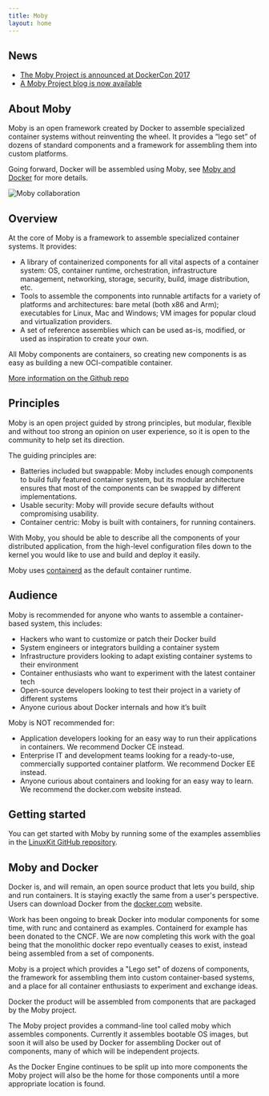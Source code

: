 ```yaml
---
title: Moby
layout: home
---
```


## News

* [The Moby Project is announced at DockerCon 2017](https://blog.docker.com/2017/04/introducing-the-moby-project/)
* [A Moby Project blog is now available](/blog)


## About Moby

Moby is an open framework created by Docker to assemble specialized container systems without reinventing the wheel. It provides a “lego set” of dozens of standard components and a framework for assembling them into custom platforms.

Going forward, Docker will be assembled using Moby, see [Moby and Docker](#moby-and-docker) for more details.

![Moby collaboration](/images/moby-collaboration.png "Moby collaboration")

## Overview

At the core of Moby is a framework to assemble specialized container systems. It provides:

- A library of containerized components for all vital aspects of a container system: OS, container runtime, orchestration, infrastructure management, networking, storage, security, build, image distribution, etc.
- Tools to assemble the components into runnable artifacts for a variety of platforms and architectures: bare metal (both x86 and Arm); executables for Linux, Mac and Windows; VM images for popular cloud and virtualization providers.
- A set of reference assemblies which can be used as-is, modified, or used as inspiration to create your own.

All Moby components are containers, so creating new components is as easy as building a new OCI-compatible container.

[More information on the Github repo](https://github.com/moby/moby/blob/moby/README.md)

## Principles

Moby is an open project guided by strong principles, but modular, flexible and without too strong an opinion on user experience, so it is open to the community to help set its direction.

The guiding principles are:

- Batteries included but swappable: Moby includes enough components to build fully featured container system, but its modular architecture ensures that most of the components can be swapped by different implementations.
- Usable security: Moby will provide secure defaults without compromising usability.
- Container centric: Moby is built with containers, for running containers.

With Moby, you should be able to describe all the components of your distributed application, from the high-level configuration files down to the kernel you would like to use and build and deploy it easily.

Moby uses [containerd](https://github.com/containerd/containerd) as the default container runtime.

## Audience

Moby is recommended for anyone who wants to assemble a container-based system, this includes:

- Hackers who want to customize or patch their Docker build
- System engineers or integrators building a container system
- Infrastructure providers looking to adapt existing container systems to their environment
- Container enthusiasts who want to experiment with the latest container tech
- Open-source developers looking to test their project in a variety of different systems
- Anyone curious about Docker internals and how it’s built

Moby is NOT recommended for:

- Application developers looking for an easy way to run their applications in containers. We recommend Docker CE instead.
- Enterprise IT and development teams looking for a ready-to-use, commercially supported container platform. We recommend Docker EE instead.
- Anyone curious about containers and looking for an easy way to learn. We recommend the docker.com website instead.

## Getting started

You can get started with Moby by running some of the examples assemblies in the [LinuxKit GitHub repository](https://github.com/linuxkit/linuxkit/tree/master/examples).

## Moby and Docker

Docker is, and will remain, an open source product that lets you build, ship and run containers. It is staying exactly the same from a user's perspective. Users can download Docker from the [docker.com](https://www.docker.com/) website.

Work has been ongoing to break Docker into modular components for some time, with runc and containerd as examples. Containerd for example has been donated to the CNCF. We are now completing this work with the goal being that the monolithic docker repo eventually ceases to exist, instead being assembled from a set of components.

Moby is a project which provides a "Lego set" of dozens of components, the framework for assembling them into custom container-based systems, and a place for all container enthusiasts to experiment and exchange ideas.

Docker the product will be assembled from components that are packaged by the Moby project.

The Moby project provides a command-line tool called moby which assembles components. Currently it assembles bootable OS images, but soon it will also be used by Docker for assembling Docker out of components, many of which will be independent projects.

As the Docker Engine continues to be split up into more components the Moby project will also be the home for those components until a more appropriate location is found.
